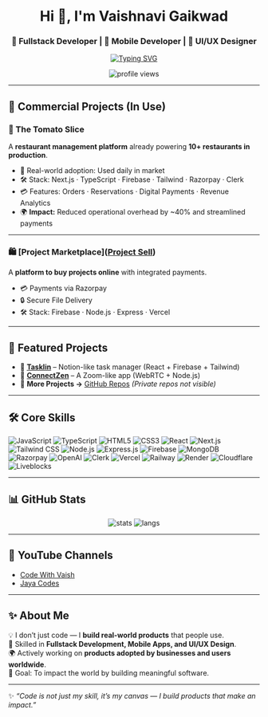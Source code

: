 <h1 align="center">Hi 👋, I'm Vaishnavi Gaikwad</h1>   
<h3 align="center">🚀 Fullstack Developer | 📱 Mobile Developer | 🎨 UI/UX Designer</h3>     
 
<!-- Typing Animation directly below name -->
<p align="center">
  <a href="https://github.com/Fullstack-Vaishnavi">
    <img src="https://readme-typing-svg.demolab.com?font=Fira+Code&size=22&pause=1000&color=0E75B6&center=true&vCenter=true&width=600&lines=Fullstack+Developer;Mobile+App+Developer;UI%2FUX+Designer;Building+Real+World+Products" alt="Typing SVG" />
  </a>
</p> 

<p align="center">
  <img src="https://komarev.com/ghpvc/?username=Fullstack-Vaishnavi&label=Profile%20Views&color=0e75b6&style=flat" alt="profile views" />
</p>

---

## 💼 Commercial Projects (In Use)

### 🍅 The Tomato Slice  
A **restaurant management platform** already powering **10+ restaurants in production**.  
- 🚀 Real-world adoption: Used daily in market  
- 🛠 Stack: Next.js · TypeScript · Firebase · Tailwind · Razorpay · Clerk  
- 💳 Features: Orders · Reservations · Digital Payments · Revenue Analytics  
- 🌍 **Impact:** Reduced operational overhead by ~40% and streamlined payments  

---

### 🛍️ [Project Marketplace]([Project Sell](https://project-sell-ten.vercel.app/))  
A **platform to buy projects online** with integrated payments.  
- 💳 Payments via Razorpay  
- 🔒 Secure File Delivery  
- 🛠 Stack: Firebase · Node.js · Express · Vercel  

---

## 🌟 Featured Projects  

- 🔹 [**Tasklin**](https://tasklin-pearl.vercel.app) – Notion-like task manager (React + Firebase + Tailwind)  
- 🔹 [**ConnectZen**](https://connectzen.vercel.app) – A Zoom-like app (WebRTC + Node.js)  
- 🔹 **More Projects →** [GitHub Repos](https://github.com/Fullstack-Vaishnavi?tab=repositories) *(Private repos not visible)*  

---

## 🛠 Core Skills  

![JavaScript](https://img.shields.io/badge/JavaScript-F7DF1E?style=flat-square&logo=javascript&logoColor=000) 
![TypeScript](https://img.shields.io/badge/TypeScript-3178C6?style=flat-square&logo=typescript&logoColor=fff) 
![HTML5](https://img.shields.io/badge/HTML5-E34F26?style=flat-square&logo=html5&logoColor=fff) 
![CSS3](https://img.shields.io/badge/CSS3-1572B6?style=flat-square&logo=css3&logoColor=fff) 
![React](https://img.shields.io/badge/React-61DAFB?style=flat-square&logo=react&logoColor=000) 
![Next.js](https://img.shields.io/badge/Next.js-000000?style=flat-square&logo=nextdotjs&logoColor=fff) 
![Tailwind CSS](https://img.shields.io/badge/Tailwind-38B2AC?style=flat-square&logo=tailwindcss&logoColor=fff) 
![Node.js](https://img.shields.io/badge/Node.js-339933?style=flat-square&logo=nodedotjs&logoColor=fff) 
![Express.js](https://img.shields.io/badge/Express.js-000000?style=flat-square&logo=express&logoColor=fff) 
![Firebase](https://img.shields.io/badge/Firebase-FFCA28?style=flat-square&logo=firebase&logoColor=000) 
![MongoDB](https://img.shields.io/badge/MongoDB-47A248?style=flat-square&logo=mongodb&logoColor=fff) 
![Razorpay](https://img.shields.io/badge/Razorpay-0C6CF2?style=flat-square&logo=razorpay&logoColor=fff) 
![OpenAI](https://img.shields.io/badge/OpenAI-412991?style=flat-square&logo=openai&logoColor=fff) 
![Clerk](https://img.shields.io/badge/Clerk-6C47FF?style=flat-square&logo=clerk&logoColor=fff) 
![Vercel](https://img.shields.io/badge/Vercel-000000?style=flat-square&logo=vercel&logoColor=fff) 
![Railway](https://img.shields.io/badge/Railway-0B0D0E?style=flat-square&logo=railway&logoColor=fff) 
![Render](https://img.shields.io/badge/Render-46E3B7?style=flat-square&logo=render&logoColor=000) 
![Cloudflare](https://img.shields.io/badge/Cloudflare-F38020?style=flat-square&logo=cloudflare&logoColor=fff) 
![Liveblocks](https://img.shields.io/badge/Liveblocks-FF3366?style=flat-square&logoColor=fff)

---

## 📊 GitHub Stats  

<p align="center">
  <img src="https://github-readme-stats.vercel.app/api?username=Fullstack-Vaishnavi&show_icons=true&theme=radical" alt="stats" />
  <img src="https://github-readme-stats.vercel.app/api/top-langs/?username=Fullstack-Vaishnavi&layout=compact&theme=radical" alt="langs" />
</p>

---

## 🎥 YouTube Channels  

- [Code With Vaish](https://www.youtube.com/@CodeWithVaishG)  
- [Jaya Codes](https://www.youtube.com/@JayaCodes)  

---

## ✨ About Me  

💡 I don’t just code — I **build real-world products** that people use.  
📱 Skilled in **Fullstack Development, Mobile Apps, and UI/UX Design**.  
🌍 Actively working on **products adopted by businesses and users worldwide**.  
🎯 Goal: To impact the world by building meaningful software.  

---

✨ *“Code is not just my skill, it’s my canvas — I build products that make an impact.”*
